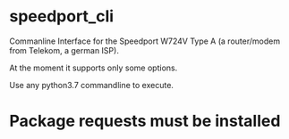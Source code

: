 # speedport_cli
Commanline Interface for the Speedport W724V Type A (a router/modem from Telekom, a german ISP).

At the moment it supports only some options.

Use any python3.7 commandline to execute.
# Package requests must be installed
